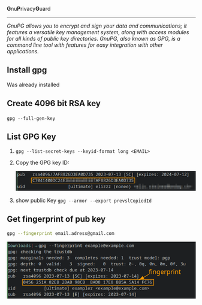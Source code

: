 **G**nu**P**rivacy**G**uard
***

*GnuPG allows you to encrypt and sign your data and communications; it features a versatile key management system, along with access modules for all kinds of public key directories. GnuPG, also known as _GPG_, is a command line tool with features for easy integration with other applications.*

## Install gpg

Was already installed

## Create 4096 bit RSA key

`gpg --full-gen-key`

## List GPG Key

1. `gpg --list-secret-keys --keyid-format long <EMAIL>`

2. Copy the GPG key ID:
   
   ![Pasted image 20230713105242](docs/ressources/Pasted%20image%2020230713105242.png)

3. show public Key `gpg --armor --export prevslCopiedId`

## Get fingerprint of pub key

```sh
gpg --fingerprint email.adress@gmail.com
```

![Pasted image 20230713103255](docs/ressources/Pasted%20image%2020230713103255.png)